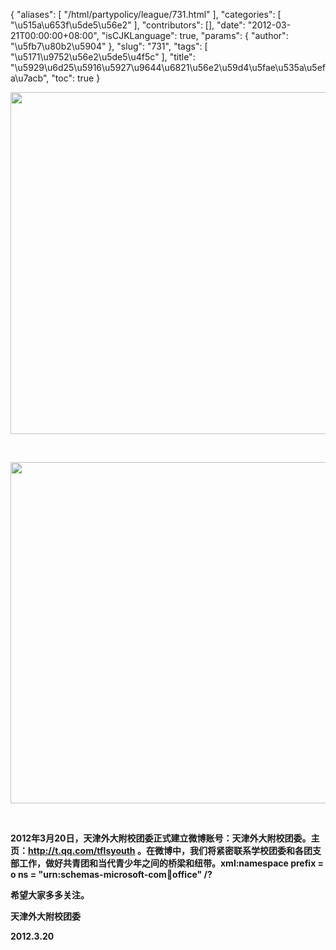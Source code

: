 {
    "aliases": [
        "/html/partypolicy/league/731.html"
    ],
    "categories": [
        "\u515a\u653f\u5de5\u56e2"
    ],
    "contributors": [],
    "date": "2012-03-21T00:00:00+08:00",
    "isCJKLanguage": true,
    "params": {
        "author": "\u5fb7\u80b2\u5904"
    },
    "slug": "731",
    "tags": [
        "\u5171\u9752\u56e2\u5de5\u4f5c"
    ],
    "title": "\u5929\u6d25\u5916\u5927\u9644\u6821\u56e2\u59d4\u5fae\u535a\u5efa\u7acb",
    "toc": true
}

<img
    src="https://cdn.tfls.online/mirror/full/39ba515b03d10e7b201304620f422057bb430d03.jpg"
    style="display:block;margin-left:auto;margin-right:auto;"
    decoding="async"
    fetchpriority="auto"
    loading="lazy"
    height="547"
    width="649"
/>

 


<img
    src="https://cdn.tfls.online/mirror/full/a0fdb252577b98c8c9c3cd7d4f2fbfad686c7610.jpg"
    style="display:block;margin-left:auto;margin-right:auto;"
    decoding="async"
    fetchpriority="auto"
    loading="lazy"
    height="546"
    width="623"
/>

 

**2012年3月20日，天津外大附校团委正式建立微博账号：天津外大附校团委。主页：<http://t.qq.com/tflsyouth> 。在微博中，我们将紧密联系学校团委和各团支部工作，做好共青团和当代青少年之间的桥梁和纽带。xml:namespace prefix = o ns = "urn:schemas-microsoft-com:office:office" /?**

**希望大家多多关注。**

**天津外大附校团委**

**2012.3.20**

 

